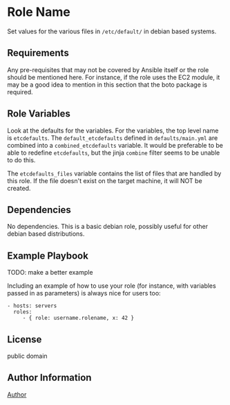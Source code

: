 Role Name
=========

Set values for the various files in ```/etc/default/``` in debian 
based systems.

Requirements
------------

Any pre-requisites that may not be covered by Ansible itself or the role should be mentioned here. For instance, if the role uses the EC2 module, it may be a good idea to mention in this section that the boto package is required.

Role Variables
--------------

Look at the defaults for the variables.  For the variables, the top level
name is ```etcdefaults```.  The ```default_etcdefaults``` defined 
in ```defaults/main.yml``` are combined into a ```combined_etcdefaults``` 
variable.  It would be preferable to be able to redefine ```etcdefaults```,
but the jinja ```combine``` filter seems to be unable to do this.

The ```etcdefaults_files``` variable contains the list of files that are 
handled by this role.  If the file doesn't exist on the target machine, it 
will NOT be created.


Dependencies
------------

No dependencies.  This is a basic debian role, possibly useful for 
other debian based distributions.

Example Playbook
----------------

TODO: make a better example

Including an example of how to use your role (for instance, with variables passed in as parameters) is always nice for users too:

    - hosts: servers
      roles:
         - { role: username.rolename, x: 42 }

License
-------

public domain

Author Information
------------------

[Author](https://github.com/umeboshi2)
